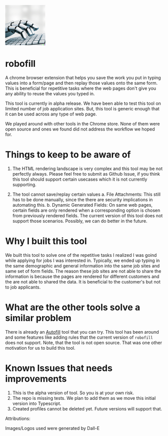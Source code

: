 ![logo1.png](robofill/128.png)

# robofill

A chrome browser extension that helps you save the work you put in typing values into a form/page and then replay those values onto the same form. This is beneficial for repetitive tasks where the web pages don't give you any ability to reuse the values you typed in.

This tool is currently in alpha release. We have been able to test this tool on limited number of job application sites. But, this tool is generic enough that it can be used across any type of web page.

We played around with other tools in the Chrome store. None of them were open source and ones we found did not address the workflow we hoped for.


# Things to keep to be aware of

1. The HTML rendering landscape is very complex and this tool may be not perfectly always. Please feel free to submit as Github Issue, if you think this tool should support certain usecases which it is not currently supporting.

2. The tool cannot save/replay certain values
  a. File Attachments: This still has to be done manually, since the there are security implications in automating this.
  b. Dynamic Generated Fields: On same web pages, certain fields are only rendered when a corresponding option is chosen from previously rendered fields. The current version of this tool does not support those scenarios. Possibly, we can do better in the future.
  
# Why I built this tool

We built this tool to solve one of the repetitive tasks I realized I was goind while applying for jobs I was interested in. Typically, we ended up typing  in the same demographic and general information into the same job sites and same set of form fields. The reason these job sites are not able to share the information is because the pages are rendered for different customers and the are not able to shared the data. It is beneficial to the customer's but not to job applicants.

# What are the other tools solve a similar problem

There is already an [Autofill](https://chrome.google.com/webstore/detail/autofill/nlmmgnhgdeffjkdckmikfpnddkbbfkkk?hl=en) tool that you can try. This tool has been around and some features like adding rules that the current version of `robofill` does not support. Note, that the tool is not open source. That was one other motivation for us to build this tool.

# Known Issues that needs improvements

1. This is the alpha version of tool. So you is at your own risk.
2. The repo is missing tests. We plan to add them as we move this initial version into Typescript.
3. Created profiles cannot be deleted yet. Future versions will support that.

Attributions:

Images/Logos used were generated by Dall-E

